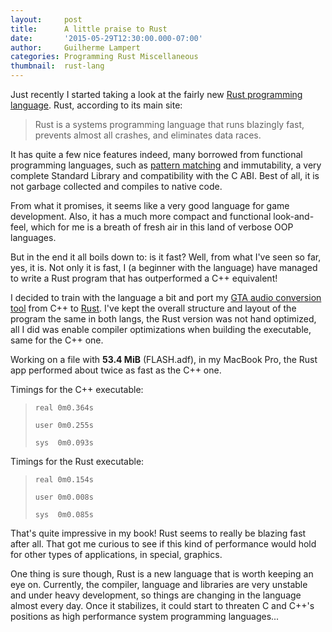 ```yaml
---
layout:     post
title:      A little praise to Rust
date:       '2015-05-29T12:30:00.000-07:00'
author:     Guilherme Lampert
categories: Programming Rust Miscellaneous
thumbnail:  rust-lang
---
```


Just recently I started taking a look at the fairly new [Rust programming language][link_rust_lang].
Rust, according to its main site:

> Rust is a systems programming language that runs blazingly fast, prevents almost all crashes, and eliminates data races.

It has quite a few nice features indeed, many borrowed from functional programming languages, such as [pattern matching][link_match]
and immutability, a very complete Standard Library and compatibility with the C ABI. Best of all, it is not garbage collected and
compiles to native code.

From what it promises, it seems like a very good language for game development. Also, it has a much more compact and functional
look-and-feel, which for me is a breath of fresh air in this land of verbose OOP languages.

But in the end it all boils down to: is it fast? Well, from what I've seen so far, yes, it is. Not only it is fast,
I (a beginner with the language) have managed to write a Rust program that has outperformed a C++ equivalent!

I decided to train with the language a bit and port my [GTA audio conversion tool][link_adf2mp3_cpp] from C++ to [Rust][link_adf2mp3_rust].
I've kept the overall structure and layout of the program the same in both langs, the Rust version was not
hand optimized, all I did was enable compiler optimizations when building the executable, same for the C++ one.

Working on a file with **53.4 MiB** (FLASH.adf), in my MacBook Pro, the Rust app performed about twice as fast as the C++ one.

Timings for the C++ executable:

> `real 0m0.364s`
>
> `user 0m0.255s`
>
> `sys  0m0.093s`

Timings for the Rust executable:

> `real 0m0.154s`
>
> `user 0m0.008s`
>
> `sys  0m0.085s`

That's quite impressive in my book! Rust seems to really be blazing fast after all. That got me curious to see
if this kind of performance would hold for other types of applications, in special, graphics.

One thing is sure though, Rust is a new language that is worth keeping an eye on. Currently, the compiler, language
and libraries are very unstable and under heavy development, so things are changing in the language almost every day.
Once it stabilizes, it could start to threaten C and C++'s positions as high performance system programming languages...

[link_rust_lang]:    http://www.rust-lang.org/
[link_match]:        http://rustbyexample.com/flow_control/match.html
[link_adf2mp3_cpp]:  https://bitbucket.org/glampert/adf2mp3
[link_adf2mp3_rust]: https://bitbucket.org/glampert/adf2mp3/src/cdd48e53d08243477f07615ec6de49808db5cf13/ports/adf2mp3.rs?at=master

